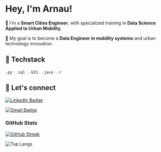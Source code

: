 
# Hey, I'm Arnau!

🚀 I'm a **Smart Cities Engineer**, with specialized training in **Data Science Applied to Urban Mobility**. 

🎯 My goal is to become a **Data Engineer in mobility systems** and urban technology innovation. 

## 🧠 Techstack

`.py` · `.sql` · `.GIS` · `.java` · `.r`

## 📣 Let's connect

[![LinkedIn Badge](https://img.shields.io/badge/-LinkedIn-blue?logo=Linkedin&logoColor=white&style=flat&link=https://www.linkedin.com/in/arnausmartcities/)](https://www.linkedin.com/in/arnau-montasell-escriche/)

[![Gmail Badge](https://img.shields.io/badge/-arnaumontasell-c14438?logo=Gmail&logoColor=white&style=flat&link=mailto:arnaumontasell)](mailto:arnaumontasell@gmail.com)

### GitHub Stats

[![GitHub Streak](https://github-readme-streak-stats.herokuapp.com?user=arnaumontasell&theme=dark)](https://git.io/streak-stats)

![Top Langs](https://github-readme-stats.vercel.app/api/top-langs/?username=arnaumontasell&layout=compact)
